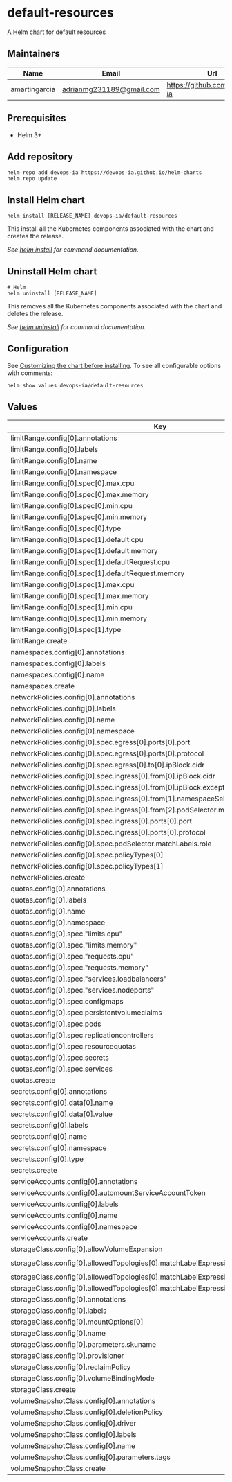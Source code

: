# default-resources

A Helm chart for default resources

## Maintainers

| Name | Email | Url |
| ---- | ------ | --- |
| amartingarcia | <adrianmg231189@gmail.com> | <https://github.com/devops-ia> |

## Prerequisites

* Helm 3+

## Add repository

```console
helm repo add devops-ia https://devops-ia.github.io/helm-charts
helm repo update
```

## Install Helm chart

```console
helm install [RELEASE_NAME] devops-ia/default-resources
```

This install all the Kubernetes components associated with the chart and creates the release.

_See [helm install](https://helm.sh/docs/helm/helm_install/) for command documentation._

## Uninstall Helm chart

```console
# Helm
helm uninstall [RELEASE_NAME]
```

This removes all the Kubernetes components associated with the chart and deletes the release.

_See [helm uninstall](https://helm.sh/docs/helm/helm_uninstall/) for command documentation._

## Configuration

See [Customizing the chart before installing](https://helm.sh/docs/intro/using_helm/#customizing-the-chart-before-installing). To see all configurable options with comments:

```console
helm show values devops-ia/default-resources
```

## Values

| Key | Type | Default | Description |
|-----|------|---------|-------------|
| limitRange.config[0].annotations | object | `{}` |  |
| limitRange.config[0].labels | object | `{}` |  |
| limitRange.config[0].name | string | `"my-limit-range"` |  |
| limitRange.config[0].namespace | string | `"my-namespace"` |  |
| limitRange.config[0].spec[0].max.cpu | string | `"2"` |  |
| limitRange.config[0].spec[0].max.memory | string | `"1Gi"` |  |
| limitRange.config[0].spec[0].min.cpu | string | `"200m"` |  |
| limitRange.config[0].spec[0].min.memory | string | `"6Mi"` |  |
| limitRange.config[0].spec[0].type | string | `"Pod"` |  |
| limitRange.config[0].spec[1].default.cpu | string | `"300m"` |  |
| limitRange.config[0].spec[1].default.memory | string | `"200Mi"` |  |
| limitRange.config[0].spec[1].defaultRequest.cpu | string | `"200m"` |  |
| limitRange.config[0].spec[1].defaultRequest.memory | string | `"100Mi"` |  |
| limitRange.config[0].spec[1].max.cpu | string | `"2"` |  |
| limitRange.config[0].spec[1].max.memory | string | `"1Gi"` |  |
| limitRange.config[0].spec[1].min.cpu | string | `"100m"` |  |
| limitRange.config[0].spec[1].min.memory | string | `"4Mi"` |  |
| limitRange.config[0].spec[1].type | string | `"Container"` |  |
| limitRange.create | bool | `false` |  |
| namespaces.config[0].annotations | object | `{}` |  |
| namespaces.config[0].labels | object | `{}` |  |
| namespaces.config[0].name | string | `"my-namespace"` |  |
| namespaces.create | bool | `false` |  |
| networkPolicies.config[0].annotations | object | `{}` |  |
| networkPolicies.config[0].labels | object | `{}` |  |
| networkPolicies.config[0].name | string | `"my-netpol"` |  |
| networkPolicies.config[0].namespace | string | `"my-namespace"` |  |
| networkPolicies.config[0].spec.egress[0].ports[0].port | int | `5978` |  |
| networkPolicies.config[0].spec.egress[0].ports[0].protocol | string | `"TCP"` |  |
| networkPolicies.config[0].spec.egress[0].to[0].ipBlock.cidr | string | `"10.0.0.0/24"` |  |
| networkPolicies.config[0].spec.ingress[0].from[0].ipBlock.cidr | string | `"172.17.0.0/16"` |  |
| networkPolicies.config[0].spec.ingress[0].from[0].ipBlock.except[0] | string | `"172.17.1.0/24"` |  |
| networkPolicies.config[0].spec.ingress[0].from[1].namespaceSelector.matchLabels.project | string | `"myproject"` |  |
| networkPolicies.config[0].spec.ingress[0].from[2].podSelector.matchLabels.role | string | `"frontend"` |  |
| networkPolicies.config[0].spec.ingress[0].ports[0].port | int | `6379` |  |
| networkPolicies.config[0].spec.ingress[0].ports[0].protocol | string | `"TCP"` |  |
| networkPolicies.config[0].spec.podSelector.matchLabels.role | string | `"db"` |  |
| networkPolicies.config[0].spec.policyTypes[0] | string | `"Ingress"` |  |
| networkPolicies.config[0].spec.policyTypes[1] | string | `"Egress"` |  |
| networkPolicies.create | bool | `false` |  |
| quotas.config[0].annotations | object | `{}` |  |
| quotas.config[0].labels | object | `{}` |  |
| quotas.config[0].name | string | `"my-quota"` |  |
| quotas.config[0].namespace | string | `"my-namespace"` |  |
| quotas.config[0].spec."limits.cpu" | string | `"2"` |  |
| quotas.config[0].spec."limits.memory" | string | `"2Gi"` |  |
| quotas.config[0].spec."requests.cpu" | string | `"1"` |  |
| quotas.config[0].spec."requests.memory" | string | `"1Gi"` |  |
| quotas.config[0].spec."services.loadbalancers" | string | `"4"` |  |
| quotas.config[0].spec."services.nodeports" | string | `"4"` |  |
| quotas.config[0].spec.configmaps | string | `"1"` |  |
| quotas.config[0].spec.persistentvolumeclaims | string | `"2"` |  |
| quotas.config[0].spec.pods | string | `"0"` |  |
| quotas.config[0].spec.replicationcontrollers | string | `"6"` |  |
| quotas.config[0].spec.resourcequotas | string | `"2"` |  |
| quotas.config[0].spec.secrets | string | `"1"` |  |
| quotas.config[0].spec.services | string | `"2"` |  |
| quotas.create | bool | `false` |  |
| secrets.config[0].annotations | object | `{}` |  |
| secrets.config[0].data[0].name | string | `"data-name"` |  |
| secrets.config[0].data[0].value | string | `"data-value"` |  |
| secrets.config[0].labels | object | `{}` |  |
| secrets.config[0].name | string | `"my-secret"` |  |
| secrets.config[0].namespace | string | `"my-namespace"` |  |
| secrets.config[0].type | string | `"Opaque"` |  |
| secrets.create | bool | `false` |  |
| serviceAccounts.config[0].annotations | object | `{}` |  |
| serviceAccounts.config[0].automountServiceAccountToken | bool | `false` |  |
| serviceAccounts.config[0].labels | object | `{}` |  |
| serviceAccounts.config[0].name | string | `"my-sa"` |  |
| serviceAccounts.config[0].namespace | string | `"my-namespace"` |  |
| serviceAccounts.create | bool | `false` |  |
| storageClass.config[0].allowVolumeExpansion | bool | `true` |  |
| storageClass.config[0].allowedTopologies[0].matchLabelExpressions[0].key | string | `"failure-domain.beta.kubernetes.io/zone"` |  |
| storageClass.config[0].allowedTopologies[0].matchLabelExpressions[0].values[0] | string | `"us-central-1a"` |  |
| storageClass.config[0].allowedTopologies[0].matchLabelExpressions[0].values[1] | string | `"us-central-1b"` |  |
| storageClass.config[0].annotations | object | `{}` |  |
| storageClass.config[0].labels | object | `{}` |  |
| storageClass.config[0].mountOptions[0] | string | `"debug"` |  |
| storageClass.config[0].name | string | `"azuredisk-csi-zrs"` |  |
| storageClass.config[0].parameters.skuname | string | `"Premium_ZRS"` |  |
| storageClass.config[0].provisioner | string | `"disk.csi.azure.com"` |  |
| storageClass.config[0].reclaimPolicy | string | `"Delete"` |  |
| storageClass.config[0].volumeBindingMode | string | `"WaitForFirstConsumer"` |  |
| storageClass.create | bool | `false` |  |
| volumeSnapshotClass.config[0].annotations | object | `{}` |  |
| volumeSnapshotClass.config[0].deletionPolicy | string | `"Retain"` |  |
| volumeSnapshotClass.config[0].driver | string | `"my-driver"` |  |
| volumeSnapshotClass.config[0].labels | object | `{}` |  |
| volumeSnapshotClass.config[0].name | string | `"my-volume-snapshot-class"` |  |
| volumeSnapshotClass.config[0].parameters.tags | string | `"foo=aaa,bar=bbb"` |  |
| volumeSnapshotClass.create | bool | `false` |  |